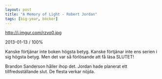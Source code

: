 ```yaml
---
layout: post
title: "A Memory of Light - Robert Jordan"
tags: [big-year, böcker]
---
```


http://i.imgur.com/rzvo0.jpg

2013-01-13 / 100%

Kanske förtjänar inte boken högsta betyg. Kanske förtjänar inte ens serien i sig högsta betyg. Men det var så förlösande att få läsa SLUTET!

Brandon Sanderson håller ihop det. Jordan hade planerat ett tillfredsställande slut. De flesta verkar nöjda.